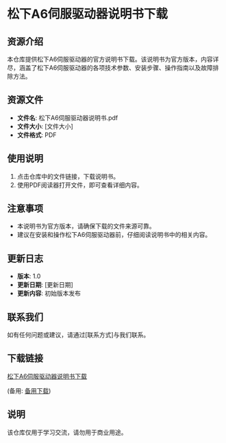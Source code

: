 # 松下A6伺服驱动器说明书下载

## 资源介绍

本仓库提供松下A6伺服驱动器的官方说明书下载。该说明书为官方版本，内容详尽，涵盖了松下A6伺服驱动器的各项技术参数、安装步骤、操作指南以及故障排除方法。

## 资源文件

- **文件名**: 松下A6伺服驱动器说明书.pdf
- **文件大小**: [文件大小]
- **文件格式**: PDF

## 使用说明

1. 点击仓库中的文件链接，下载说明书。
2. 使用PDF阅读器打开文件，即可查看详细内容。

## 注意事项

- 本说明书为官方版本，请确保下载的文件来源可靠。
- 建议在安装和操作松下A6伺服驱动器前，仔细阅读说明书中的相关内容。

## 更新日志

- **版本**: 1.0
- **更新日期**: [更新日期]
- **更新内容**: 初始版本发布

## 联系我们

如有任何问题或建议，请通过[联系方式]与我们联系。

## 下载链接
[松下A6伺服驱动器说明书下载](https://pan.quark.cn/s/beb86fdc29fa) 

(备用: [备用下载](https://pan.baidu.com/s/1jp5tP7tNNvAVTl4mLm9FbA?pwd=1234))

## 说明

该仓库仅用于学习交流，请勿用于商业用途。
